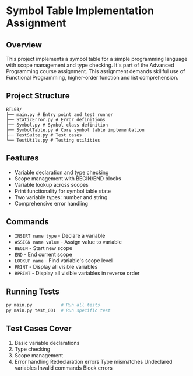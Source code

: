# Symbol Table Implementation Assignment

## Overview
This project implements a symbol table for a simple programming language with scope management and type checking. It's part of the Advanced Programming course assignment. This assignment demands skillful use of Functional Programming, higher-order function and list comprehension.  

## Project Structure
```
BTL03/ 
├── main.py # Entry point and test runner
├── StaticError.py # Error definitions 
├── Symbol.py # Symbol class definition 
├── SymbolTable.py # Core symbol table implementation 
├── TestSuite.py # Test cases 
└── TestUtils.py # Testing utilities
```

## Features
- Variable declaration and type checking
- Scope management with BEGIN/END blocks
- Variable lookup across scopes
- Print functionality for symbol table state
- Two variable types: number and string
- Comprehensive error handling

## Commands
- `INSERT name type` - Declare a variable
- `ASSIGN name value` - Assign value to variable
- `BEGIN` - Start new scope
- `END` - End current scope
- `LOOKUP name` - Find variable's scope level
- `PRINT` - Display all visible variables
- `RPRINT` - Display all visible variables in reverse order

## Running Tests
```bash
py main.py           # Run all tests
py main.py test_001  # Run specific test
```

## Test Cases Cover
1. Basic variable declarations
2. Type checking
3. Scope management
4. Error handling
    Redeclaration errors
    Type mismatches
    Undeclared variables
    Invalid commands
    Block errors
